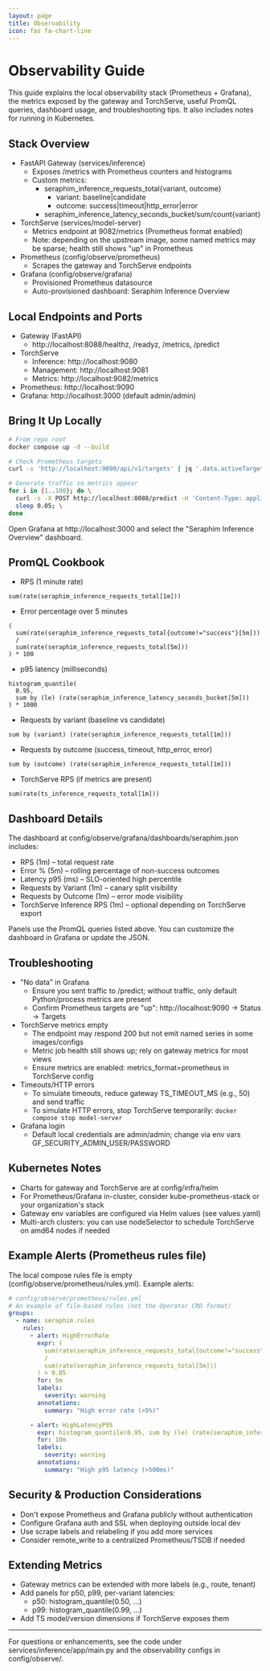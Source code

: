 ```yaml
---
layout: page
title: Observability
icon: fas fa-chart-line
---
```


# Observability Guide

This guide explains the local observability stack (Prometheus + Grafana), the metrics exposed by the gateway and TorchServe, useful PromQL queries, dashboard usage, and troubleshooting tips. It also includes notes for running in Kubernetes.

## Stack Overview

- FastAPI Gateway (services/inference)
  - Exposes /metrics with Prometheus counters and histograms
  - Custom metrics:
    - seraphim_inference_requests_total{variant, outcome}
      - variant: baseline|candidate
      - outcome: success|timeout|http_error|error
    - seraphim_inference_latency_seconds_bucket/sum/count{variant}
- TorchServe (services/model-server)
  - Metrics endpoint at 9082/metrics (Prometheus format enabled)
  - Note: depending on the upstream image, some named metrics may be sparse; health still shows "up" in Prometheus
- Prometheus (config/observe/prometheus)
  - Scrapes the gateway and TorchServe endpoints
- Grafana (config/observe/grafana)
  - Provisioned Prometheus datasource
  - Auto-provisioned dashboard: Seraphim Inference Overview

## Local Endpoints and Ports

- Gateway (FastAPI)
  - http://localhost:8088/healthz, /readyz, /metrics, /predict
- TorchServe
  - Inference: http://localhost:9080
  - Management: http://localhost:9081
  - Metrics: http://localhost:9082/metrics
- Prometheus: http://localhost:9090
- Grafana: http://localhost:3000 (default admin/admin)

## Bring It Up Locally

```bash
# From repo root
docker compose up -d --build

# Check Prometheus targets
curl -s 'http://localhost:9090/api/v1/targets' | jq '.data.activeTargets | map({job: .labels.job, health: .health})'

# Generate traffic so metrics appear
for i in {1..100}; do \
  curl -s -X POST http://localhost:8088/predict -H 'Content-Type: application/json' -d '{"text": "load'$i'"}' >/dev/null; \
  sleep 0.05; \
done
```

Open Grafana at http://localhost:3000 and select the "Seraphim Inference Overview" dashboard.

## PromQL Cookbook

- RPS (1 minute rate)

```promql
sum(rate(seraphim_inference_requests_total[1m]))
```

- Error percentage over 5 minutes

```promql
(
  sum(rate(seraphim_inference_requests_total{outcome!="success"}[5m]))
  /
  sum(rate(seraphim_inference_requests_total[5m]))
) * 100
```

- p95 latency (milliseconds)

```promql
histogram_quantile(
  0.95,
  sum by (le) (rate(seraphim_inference_latency_seconds_bucket[5m]))
) * 1000
```

- Requests by variant (baseline vs candidate)

```promql
sum by (variant) (rate(seraphim_inference_requests_total[1m]))
```

- Requests by outcome (success, timeout, http_error, error)

```promql
sum by (outcome) (rate(seraphim_inference_requests_total[1m]))
```

- TorchServe RPS (if metrics are present)

```promql
sum(rate(ts_inference_requests_total[1m]))
```

## Dashboard Details

The dashboard at config/observe/grafana/dashboards/seraphim.json includes:

- RPS (1m) – total request rate
- Error % (5m) – rolling percentage of non-success outcomes
- Latency p95 (ms) – SLO-oriented high percentile
- Requests by Variant (1m) – canary split visibility
- Requests by Outcome (1m) – error mode visibility
- TorchServe Inference RPS (1m) – optional depending on TorchServe export

Panels use the PromQL queries listed above. You can customize the dashboard in Grafana or update the JSON.

## Troubleshooting

- "No data" in Grafana
  - Ensure you sent traffic to /predict; without traffic, only default Python/process metrics are present
  - Confirm Prometheus targets are "up": http://localhost:9090 -> Status -> Targets
- TorchServe metrics empty
  - The endpoint may respond 200 but not emit named series in some images/configs
  - Metric job health still shows up; rely on gateway metrics for most views
  - Ensure metrics are enabled: metrics_format=prometheus in TorchServe config
- Timeouts/HTTP errors
  - To simulate timeouts, reduce gateway TS_TIMEOUT_MS (e.g., 50) and send traffic
  - To simulate HTTP errors, stop TorchServe temporarily: `docker compose stop model-server`
- Grafana login
  - Default local credentials are admin/admin; change via env vars GF_SECURITY_ADMIN_USER/PASSWORD

## Kubernetes Notes

- Charts for gateway and TorchServe are at config/infra/helm
- For Prometheus/Grafana in-cluster, consider kube-prometheus-stack or your organization's stack
- Gateway env variables are configured via Helm values (see values.yaml)
- Multi-arch clusters: you can use nodeSelector to schedule TorchServe on amd64 nodes if needed

## Example Alerts (Prometheus rules file)

The local compose rules file is empty (config/observe/prometheus/rules.yml). Example alerts:

```yaml
# config/observe/prometheus/rules.yml
# An example of file-based rules (not the Operator CRD format)
groups:
  - name: seraphim.rules
    rules:
      - alert: HighErrorRate
        expr: (
          sum(rate(seraphim_inference_requests_total{outcome!="success"}[5m]))
          /
          sum(rate(seraphim_inference_requests_total[5m]))
        ) > 0.05
        for: 5m
        labels:
          severity: warning
        annotations:
          summary: "High error rate (>5%)"

      - alert: HighLatencyP95
        expr: histogram_quantile(0.95, sum by (le) (rate(seraphim_inference_latency_seconds_bucket[5m]))) > 0.5
        for: 10m
        labels:
          severity: warning
        annotations:
          summary: "High p95 latency (>500ms)"
```

## Security & Production Considerations

- Don't expose Prometheus and Grafana publicly without authentication
- Configure Grafana auth and SSL when deploying outside local dev
- Use scrape labels and relabeling if you add more services
- Consider remote_write to a centralized Prometheus/TSDB if needed

## Extending Metrics

- Gateway metrics can be extended with more labels (e.g., route, tenant)
- Add panels for p50, p99, per-variant latencies:
  - p50: histogram_quantile(0.50, …)
  - p99: histogram_quantile(0.99, …)
- Add TS model/version dimensions if TorchServe exposes them

---

For questions or enhancements, see the code under services/inference/app/main.py and the observability configs in config/observe/.
